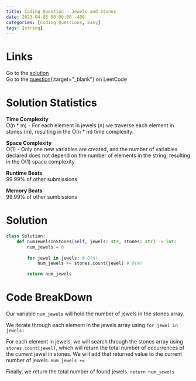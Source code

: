 ```yaml
---
title: Coding Question - Jewels and Stones
date: 2023-04-05 00:00:00 -400
categories: [Coding Questions, Easy]
tags: [string]
---
```


# Links  

Go to the [solution](#solution)  
Go to the [question](https://leetcode.com/problems/jewels-and-stones/){:target="_blank"} on LeetCode  

# Solution Statistics  

**Time Complexity**  
O(n * m) - For each element in jewels (n) we traverse each element in stones (m), resulting in the O(n * m) time complexity.

**Space Complexity**  
O(1) - Only one new variables are created, and the number of variables declared does not depend on the number of elements in the string, resulting in the O(1) space complexity.

**Runtime Beats**  
99.99% of other submissions  

**Memory Beats**  
99.99% of other sumbissions  

# Solution  

```python
class Solution:
    def numJewelsInStones(self, jewels: str, stones: str) -> int:
        num_jewels = 0
        
        for jewel in jewels: # O(n)
            num_jewels += stones.count(jewel) # O(m)

        return num_jewels
```

# Code BreakDown
Our variable ```num_jewels``` will hold the number of jewels in the stones array. 

We iterate through each element in the jewels array using  ```for jewel in jewels:```

For each element in jewels, we will search through the stones array using ```stones.count(jewel)```, which will return the total number of occurrences of the current jewel in stones. We will add that returned value to the current number of jewels. ```num_jewels +=``` 

Finally, we return the total number of found jewels. ```return num_jewels```